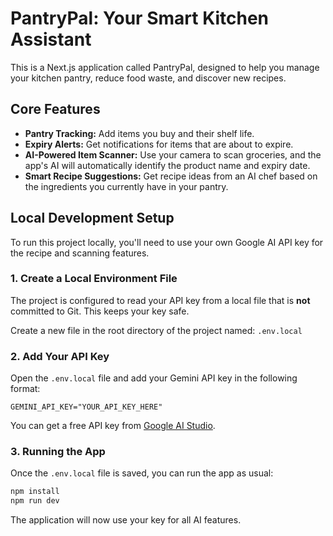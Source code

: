 # PantryPal: Your Smart Kitchen Assistant

This is a Next.js application called PantryPal, designed to help you manage your kitchen pantry, reduce food waste, and discover new recipes.

## Core Features

- **Pantry Tracking:** Add items you buy and their shelf life.
- **Expiry Alerts:** Get notifications for items that are about to expire.
- **AI-Powered Item Scanner:** Use your camera to scan groceries, and the app's AI will automatically identify the product name and expiry date.
- **Smart Recipe Suggestions:** Get recipe ideas from an AI chef based on the ingredients you currently have in your pantry.

## Local Development Setup

To run this project locally, you'll need to use your own Google AI API key for the recipe and scanning features.

### 1. Create a Local Environment File

The project is configured to read your API key from a local file that is **not** committed to Git. This keeps your key safe.

Create a new file in the root directory of the project named:
`.env.local`

### 2. Add Your API Key

Open the `.env.local` file and add your Gemini API key in the following format:

```
GEMINI_API_KEY="YOUR_API_KEY_HERE"
```

You can get a free API key from [Google AI Studio](https://makersuite.google.com/).

### 3. Running the App

Once the `.env.local` file is saved, you can run the app as usual:
```bash
npm install
npm run dev
```
The application will now use your key for all AI features.

